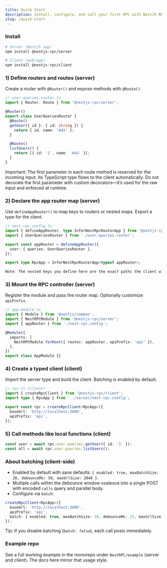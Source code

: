 ```yaml
---
title: Quick Start
description: Install, configure, and call your first RPC with NestJS RPC
slug: /quick-start
---
```


### Install

```bash
# Server (NestJS app)
npm install @nestjs-rpc/server

# Client (web/app)
npm install @nestjs-rpc/client
```

### 1) Define routers and routes (server)

Create a router with `@Router()` and expose methods with `@Route()`.

```ts
// user.queries.router.ts
import { Router, Route } from '@nestjs-rpc/server';

@Router()
export class UserQueriesRouter {
  @Route()
  getUser({ id }: { id: string }) {
    return { id, name: 'Ada' };
  }

  @Route()
  listUsers() {
    return [{ id: '1', name: 'Ada' }];
  }
}
```

Important: The first parameter in each route method is reserved for the incoming input. Its TypeScript type flows to the client automatically. Do not decorate the first parameter with custom decorators—it’s used for the raw input and enforced at runtime.

### 2) Declare the app router map (server)

Use `defineAppRouter()` to map keys to routers or nested maps. Export a type for the client.

```ts
// nest-rpc.config.ts
import { defineAppRouter, type InferNestRpcRouterApp } from '@nestjs-rpc/server';
import { UserQueriesRouter } from './user.queries.router';

export const appRouter = defineAppRouter({
  user: { queries: UserQueriesRouter },
});

export type RpcApp = InferNestRpcRouterApp<typeof appRouter>;

Note: The nested keys you define here are the exact paths the client will use. For the example above, method access becomes: `rpc.user.queries.getUser(...)`.
```

### 3) Mount the RPC controller (server)

Register the module and pass the router map. Optionally customize `apiPrefix`.

```ts
// app.module.ts
import { Module } from '@nestjs/common';
import { NestRPCModule } from '@nestjs-rpc/server';
import { appRouter } from './nest-rpc.config';

@Module({
  imports: [
    NestRPCModule.forRoot({ routes: appRouter, apiPrefix: 'api' }),
  ],
})
export class AppModule {}
```

### 4) Create a typed client (client)

Import the server type and build the client. Batching is enabled by default.

```ts
// rpc.ts (client)
import { createRpcClient } from '@nestjs-rpc/client';
import type { RpcApp } from '../server/nest-rpc.config';

export const rpc = createRpcClient<RpcApp>({
  baseUrl: 'http://localhost:3000',
  apiPrefix: 'api',
});
```

### 5) Call methods like local functions (client)

```ts
const user = await rpc.user.queries.getUser({ id: '1' });
const all = await rpc.user.queries.listUsers();
```

### About batching (client-side)

- Enabled by default with sane defaults: `{ enabled: true, maxBatchSize: 20, debounceMs: 50, maxUrlSize: 2048 }`.
- Multiple calls within the debounce window coalesce into a single POST with encoded `calls` query and parallel body.
- Configure via `batch`:

```ts
createRpcClient<RpcApp>({
  baseUrl: 'http://localhost:3000',
  apiPrefix: 'api',
  batch: { enabled: true, maxBatchSize: 10, debounceMs: 25, maxUrlSize: 4096 },
});
```

Tip: If you disable batching (`batch: false`), each call posts immediately.

### Example repo

See a full working example in the monorepo under `NestRPC/example` (server and client). The docs here mirror that usage style.

